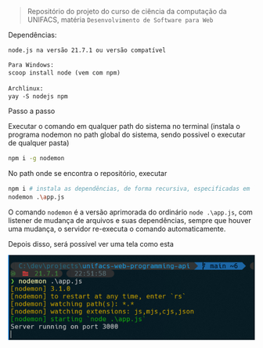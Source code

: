 > Repositório do projeto do curso de ciência da computação da UNIFACS, matéria `Desenvolvimento de Software para Web`

Dependências:

```
node.js na versão 21.7.1 ou versão compatível
```

```
Para Windows:
scoop install node (vem com npm)

Archlinux:
yay -S nodejs npm
```

Passo a passo

Executar o comando em qualquer path do sistema no terminal (instala o programa nodemon no path global do sistema, sendo possivel o executar de qualquer pasta)
```sh
npm i -g nodemon
```

No path onde se encontra o repositório, executar
```sh
npm i # instala as dependências, de forma recursiva, especificadas em `package.json` na pasta node_modules
nodemon .\app.js
```

O comando `nodemon` é a versão aprimorada do ordinário `node .\app.js`, com listener de mudança de arquivos e suas dependências, sempre que houver uma mudança, o servidor re-executa o comando automaticamente.

Depois disso, será possível ver uma tela como esta

![](.\img\nodemon.png)


